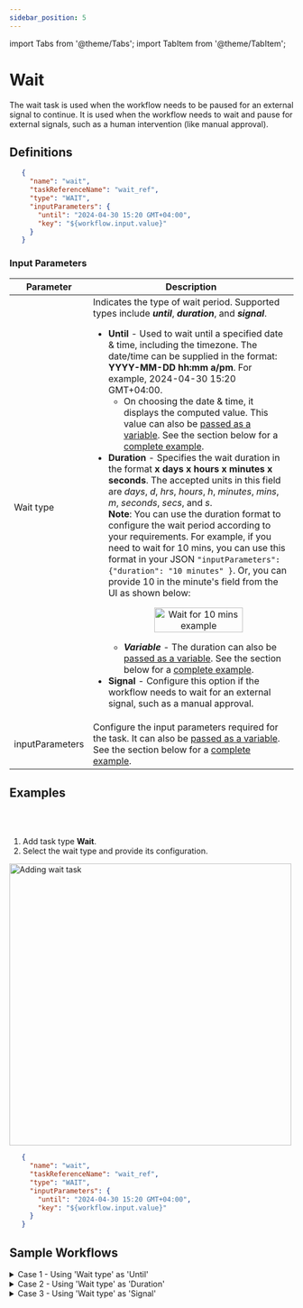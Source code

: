 ```yaml
---
sidebar_position: 5
---
```


import Tabs from '@theme/Tabs';
import TabItem from '@theme/TabItem';

# Wait

The wait task is used when the workflow needs to be paused for an external signal to continue. It is used when the workflow needs to wait and pause for external signals, such as a human intervention (like manual approval).

## Definitions

```json
   {
     "name": "wait",
     "taskReferenceName": "wait_ref",
     "type": "WAIT",
     "inputParameters": {
       "until": "2024-04-30 15:20 GMT+04:00",
       "key": "${workflow.input.value}"
     }
   }
```

### Input Parameters

|Parameter | Description |
| -------- | ----------- | 
| Wait type | Indicates the type of wait period. Supported types include **_until_**, **_duration_**, and **_signal_**.<ul><li>**Until** - Used to wait until a specified date & time, including the timezone. The date/time can be supplied in the format: **YYYY-MM-DD hh:mm a/pm**. For example, 2024-04-30 15:20 GMT+04:00.<ul><li>On choosing the date & time, it displays the computed value. This value can also be [passed as a variable](https://orkes.io/content/developer-guides/passing-inputs-to-task-in-conductor#expression). See the section below for a [complete example](#sample-workflows).</li></ul></li><li>**Duration** - Specifies the wait duration in the format **x days x hours x minutes x seconds**. The accepted units in this field are _days_, _d_, _hrs_, _hours_, _h_, _minutes_, _mins_, _m_, _seconds_, _secs_, and _s_.</li>**Note**: You can use the duration format to configure the wait period according to your requirements. For example, if you need to wait for 10 mins, you can use this format in your JSON `"inputParameters": {"duration": "10 minutes" }`. Or, you can provide 10 in the minute's field from the UI as shown below:<p align="center"><img src="/content/img/wait-for-10-mins.png" alt="Wait for 10 mins example" width="70%" height="auto"></img></p><ul><li>**_Variable_** - The duration can also be [passed as a variable](https://orkes.io/content/developer-guides/passing-inputs-to-task-in-conductor#expression). See the section below for a [complete example](#sample-workflows).</li></ul><li>**Signal** - Configure this option if the workflow needs to wait for an external signal, such as a manual approval.</li></ul> |
| inputParameters | Configure the input parameters required for the task. It can also be [passed as a variable](https://orkes.io/content/developer-guides/passing-inputs-to-task-in-conductor#expression). See the section below for a [complete example](#sample-workflows). |

## Examples


<Tabs>
<TabItem value="UI" label="UI" className="paddedContent">

<div className="row">
<div className="col col--4">

<br/>
<br/>

1. Add task type **Wait**.
2. Select the wait type and provide its configuration.

</div>
<div className="col">
<div className="embed-loom-video">

<p><img src="/content/img/ui-guide-wait-task.png" alt="Adding wait task" width="500" height="auto"/></p>

</div>
</div>
</div>



</TabItem>
 <TabItem value="JSON" label="JSON Example">

```json
   {
     "name": "wait",
     "taskReferenceName": "wait_ref",
     "type": "WAIT",
     "inputParameters": {
       "until": "2024-04-30 15:20 GMT+04:00",
       "key": "${workflow.input.value}"
     }
   }
```

</TabItem>
</Tabs>

## Sample Workflows

<details><summary>Case 1 - Using 'Wait type' as 'Until'</summary>

<p>
The following task waits until Dec 25, 2026, 9 AM GST. Yes, that's right, 2026!
</p>

```json
{
     "name": "wait",
     "taskReferenceName": "wait_ref",
     "type": "WAIT",
     "inputParameters": {
       "until": "2026-12-25 09:00 GMT+04:00"
     }
   }
```

Now, if you want to pass the wait parameter as a variable, let’s consider that you are passing the variable parameter as a workflow input.

Let’s define the workflow input parameter as “waitUntil”.

```json
 "inputParameters": [
   "waitUntil"
 ],
 ```

 Now, let’s configure the wait type referring to this variable as below:

```json
     "name": "wait",
     "taskReferenceName": "wait_ref",
     "inputParameters": {
       "until": "${workflow.input.waitUntil}"
     },
     "type": "WAIT",
```

Let’s run the workflow using the following input:

```json
{
 "waitUntil": "2024-04-23 15:46 GMT+04:00"
}
```

The workflow waits until 03:46 PM GST (GMT+04:00) on 23rd Apr 2024.

Depending on the use case, the variables can be updated, and the workflow takes the wait parameter from these variables.

</details>

<details><summary>Case 2 - Using 'Wait type' as 'Duration'</summary>

Suppose you have a subscription workflow running that needs the wait period to be 28 days.

Here’s the snippet of the workflow JSON where the wait task is configured to wait for 28 days:

```json
     "name": "wait",
     "taskReferenceName": "wait_ref",
     "inputParameters": {
       "duration": "28 days"
     },
     "type": "WAIT",
```

Or you can also provide 28 under the **_Days_** field from the UI, omitting the rest of the fields like this;

<p align="center"><img src="/content/img/wait-for-28-days.png" alt="Wait for 28 days" width="70%" height="auto"></img></p>

Now, if you want to pass this parameter on as a variable, and the variable is passed as a workflow input called **_waitDuration_**. 

In this case, the workflow JSON is as shown below:

```json
     "name": "wait",
     "taskReferenceName": "wait_ref",
     "inputParameters": {
       "duration": "${workflow.input.waitDuration}"
     },
     "type": "WAIT",
```

Now, let’s run the workflow using the following input:

```json
{
 "waitDuration": "1 mins 02 seconds"
}
```

So, here, the workflow waits for 1 minute & 2 seconds at the configured wait task. 

The accepted units in this field are:

- Days - days, d
- Hours - hours, hrs, h
- Minutes - minutes, mins, m
- Seconds - seconds, secs, s

</details>

<details><summary>Case 3 - Using 'Wait type' as 'Signal'</summary>

Suppose you want the workflow to wait for an external signal to continue.

In that case, you can configure the wait type to be signal, and here’s a snippet of the workflow waiting for an external signal:

```json
   {
     "name": "wait",
     "taskReferenceName": "wait_ref",
     "inputParameters": {},
     "type": "WAIT",
}
```

Once the workflow is run, it will be in a running state, and the wait task will be in an “In Progress” state.

Once the external signal is ready, you can manually mark the task as completed either [using API](https://orkes.io/content/reference-docs/api/task/update-task-status-in-workflow) or from UI, as shown below:

<p align="center"><img src="/content/img/wait-for-signal.png" alt="Wait type configured as signal" width="70%" height="auto"></img></p>

</details>
